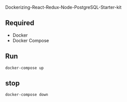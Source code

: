 Dockerizing-React-Redux-Node-PostgreSQL-Starter-kit

## Required

- Docker
- Docker Compose

## Run

`docker-compose up`

## stop

`docker-compose down`
